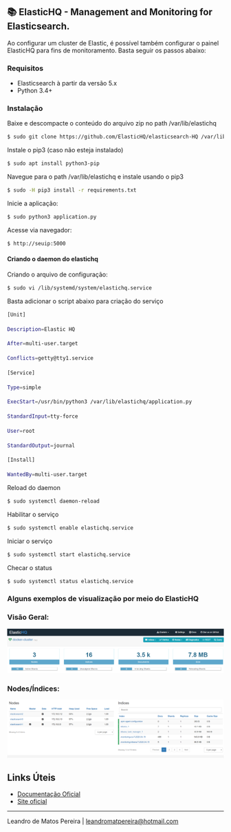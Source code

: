 ## :books: ElasticHQ - Management and Monitoring for Elasticsearch.

Ao configurar um cluster de Elastic, é possível também configurar o painel ElasticHQ para fins de monitoramento. Basta seguir os passos abaixo:

### **Requisitos**

-   Elasticsearch à partir da versão 5.x
-	Python 3.4+

### **Instalação**

Baixe e descompacte o conteúdo do arquivo zip no path /var/lib/elastichq

```sh
$ sudo git clone https://github.com/ElasticHQ/elasticsearch-HQ /var/lib/elastichq
```

Instale o pip3 (caso não esteja instalado)

```sh
$ sudo apt install python3-pip
```

Navegue para o path /var/lib/elastichq  e instale usando o pip3

```sh
$ sudo -H pip3 install -r requirements.txt
```

Inicie a aplicação:
```sh
$ sudo python3 application.py
```

Acesse via navegador:
```sh
$ http://seuip:5000
```

#### **Criando o daemon do elastichq**

Criando o arquivo de configuração:
```sh
$ sudo vi /lib/systemd/system/elastichq.service
```

Basta adicionar o script abaixo para criação do serviço
```sh
[Unit]

Description=Elastic HQ

After=multi-user.target

Conflicts=getty@tty1.service

[Service]

Type=simple

ExecStart=/usr/bin/python3 /var/lib/elastichq/application.py

StandardInput=tty-force

User=root

StandardOutput=journal

[Install]

WantedBy=multi-user.target
```

Reload do daemon
```sh
$ sudo systemctl daemon-reload
```
Habilitar o serviço
```sh
$ sudo systemctl enable elastichq.service
```
Iniciar o serviço
```sh
$ sudo systemctl start elastichq.service
```
Checar o status
```sh
$ sudo systemctl status elastichq.service
```

### **Alguns exemplos de visualização por meio do ElasticHQ**

### Visão Geral:
![](images/elastichq-index.PNG)

### Nodes/Índices:
![](images/elastichq-index2.PNG)



## **Links Úteis**
* [Documentação Oficial](http://docs.elastichq.org/installation.html)
* [Site oficial](https://www.elastichq.org/)
----------

Leandro de Matos Pereira |
leandromatpereira@hotmail.com